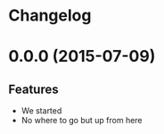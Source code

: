 Changelog
==========

# 0.0.0 (2015-07-09)

## Features
- We started
- No where to go but up from here
